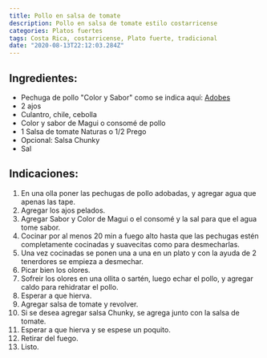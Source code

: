 ```yaml
---
title: Pollo en salsa de tomate
description: Pollo en salsa de tomate estilo costarricense
categories: Platos fuertes
tags: Costa Rica, costarricense, Plato fuerte, tradicional
date: "2020-08-13T22:12:03.284Z"
---
```


## Ingredientes:

- Pechuga de pollo "Color y Sabor" como se indica aquí: [Adobes ](/Adobes/Adobes/)
- 2 ajos
- Culantro, chile, cebolla
- Color y sabor de Magui o consomé de pollo
- 1 Salsa de tomate Naturas o 1/2 Prego
- Opcional: Salsa Chunky
- Sal

## Indicaciones:

1. En una olla poner las pechugas de pollo adobadas, y agregar agua que apenas las tape.
2. Agregar los ajos pelados.
3. Agregar Sabor y Color de Magui o el consomé y la sal para que el agua tome sabor.
4. Cocinar por al menos 20 min a fuego alto hasta que las pechugas estén completamente cocinadas y suavecitas como para desmecharlas.
5. Una vez cocinadas se ponen una a una en un plato y con la ayuda de 2 tenerdores se empieza a desmechar.
6. Picar bien los olores.
7. Sofreir los olores en una ollita o sartén, luego echar el pollo, y agregar caldo para rehidratar el pollo. 
8. Esperar a que hierva.
9. Agregar salsa de tomate y revolver.
10. Si se desea agregar salsa Chunky, se agrega junto con la salsa de tomate.
11. Esperar a que hierva y se espese un poquito.
12. Retirar del fuego.
13. Listo.